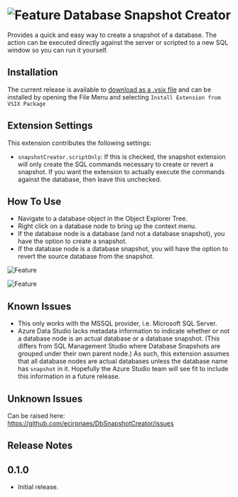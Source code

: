 # ![Feature](https://raw.githubusercontent.com/ecirpnaes/DbSnapshotCreator/master/images/logo.png) Database Snapshot Creator

Provides a quick and easy way to create a snapshot of a database. The action can be executed directly against the server or scripted to a new SQL window so you can run it yourself.

## Installation

The current release is available to [download as a .vsix file](https://github.com/ecirpnaes/DbSnapshotCreator/releases/download/0.1.2/db-snapshot-creator-0.1.0.vsix) and can be installed by opening the File Menu and selecting `Install Extension from VSIX Package`

## Extension Settings

This extension contributes the following settings:

* `snapshotCreator.scriptOnly`: If this is checked, the snapshot extension will only create the SQL commands necessary to create or revert a snapshot. If you want the extension to actually execute the commands against the database, then leave this unchecked.

## How To Use

* Navigate to a database object in the Object Explorer Tree.
* Right click on a database node to bring up the context menu.
* If the database node is a database (and not a database snapshot), you have the option to create a snapshot.
* If the database node is a database snapshot, you will have the option to revert the source database from the snapshot.

![Feature](https://raw.githubusercontent.com/ecirpnaes/DbSnapshotCreator/images/createRevertExec.gif)

![Feature](https://raw.githubusercontent.com/ecirpnaes/DbSnapshotCreator/images/createRevertScript.gif)

## Known Issues

* This only works with the MSSQL provider, i.e. Microsoft SQL Server.
* Azure Data Studio lacks metadata information to indicate whether or not a database node is an actual database or a database snapshot. (This differs from SQL Management Studio where Database Snapshots are grouped under their own parent node.) As such, this extension assumes that all database nodes are actual databases unless the database name has `snapshot` in it. Hopefully the Azure Studio team will see fit to include this information in a future release.

## Unknown Issues

Can be raised here: <https://github.com/ecirpnaes/DbSnapshotCreator/issues>

## Release Notes

## 0.1.0

- Initial release.
